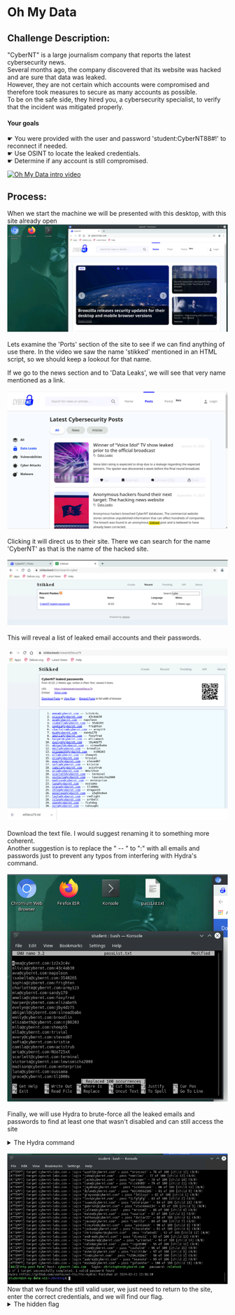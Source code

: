 # Oh My Data
## Challenge Description:
﻿"CyberNT" is a large journalism company that reports the latest cybersecurity news. <br>
Several months ago, the company discovered that its website was hacked and are sure that data was leaked. <br>
However, they are not certain which accounts were compromised and therefore took measures to secure as many accounts as possible. <br>
To be on the safe side, they hired you, a cybersecurity specialist, to verify that the incident was mitigated properly.<br>

#### Your goals<br>
☛ You were provided with the user and password 'student:CyberNT88#!' to reconnect if needed.<br>
☛ Use OSINT to locate the leaked credentials.<br>
☛ Determine if any account is still compromised.<br>

[![Oh My Data intro video]()](https://github.com/SeanGordon92/ThriveDX-Challenges/blob/main/Images/OhMyDataIntro.mp4?raw=true "Oh My Data Intro")


## Process:
When we start the machine we will be presented with this desktop, with this site already open
<br>
<kbd align="center">
  <img src="Images/OhMyData_01.png"/>
</kbd> 
<br><br>
Lets examine the 'Ports' section of the site to see if we can find anything of use there. In the video we saw the name 'stikked' mentioned in an HTML script, so we should keep a lookout for that name.<br>

If we go to the news section and to 'Data Leaks', we will see that very name mentioned as a link. <br>
<br><kbd align="center">
  <img src="Images/OhMyData_02.png"/>
</kbd> 
<br><br>
Clicking it will direct us to their site. There we can search for the name 'CyberNT' as that is the name of the hacked site.<br>
<br><kbd align="center">
  <img src="Images/OhMyData_03.png"/>
</kbd> 
<br><br>
This will reveal a list of leaked email accounts and their passwords.<br>
<br><kbd align="center">
  <img src="Images/OhMyData_04.png"/>
</kbd> 
<br><br>
Download the text file. I would suggest renaming it to something more coherent.<br>
Another suggestion is to replace the " -- " to ":" with all emails and passwords just to prevent any typos from interfering with Hydra's command. <br> 
<br><kbd align="center">
  <img src="Images/OhMyData_05.png"/>
</kbd> 
<br><br>
Finally, we will use Hydra to brute-force all the leaked emails and passwords to find at least one that wasn't disabled and can still access the site<br>
<details> 
        <summary>The Hydra command</summary> 
          <kbd align="center">
            <h3>hydra -C list.txt cybernt-labs.com -s 443 https-post-form "/api/login:email=^USER^&pass=^PASS^:your account has been disabled" -V</h3><br>
</kbd> 
    </details>
<br><kbd align="center">
  <img src="Images/OhMyData_06.png"/>
</kbd> <br>
Now that we found the still valid user, we just need to return to the site, enter the correct credentials, and we will find our flag.<br>

<details> 
        <summary>The hidden flag</summary> 
          <kbd align="center">
  <img src="Images/OhMyData_07.png"/>
</kbd> 
    </details>
